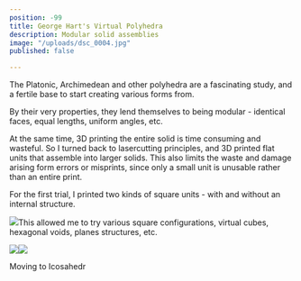 ```yaml
---
position: -99
title: George Hart's Virtual Polyhedra
description: Modular solid assemblies
image: "/uploads/dsc_0004.jpg"
published: false

---
```

The Platonic, Archimedean and other polyhedra are a fascinating study, and a fertile base to start creating various forms from.

By their very properties, they lend themselves to being modular - identical faces, equal lengths, uniform angles, etc.

At the same time, 3D printing the entire solid is time consuming and wasteful. So I turned back to lasercutting principles, and 3D printed flat units that assemble into larger solids. This also limits the waste and damage arising form errors or misprints, since only a small unit is unusable rather than an entire print.

For the first trial, I printed two kinds of square units - with and without an internal structure.

![](/uploads/img_20200528_222454246.jpg)This allowed me to try various square configurations, virtual cubes, hexagonal voids, planes structures, etc.

![](/uploads/dsc_0018.jpg)![](/uploads/dsc_0017.jpg)

Moving to Icosahedr